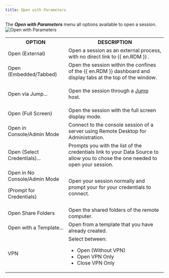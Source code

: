 ```yaml
---
title: Open with Parameters
---
```

The ***Open with Parameters*** menu all options available to open a session.  
![Open with Parameters](https://webdevolutions.azureedge.net/docs/en/rdm/windows/clip10056.png) 

<table>
	<tr>
		<th>
OPTION 
		</th>
		<th>
DESCRIPTION 
		</th>
	</tr>
	<tr>
		<td>
Open (External) 
		</td>
		<td>
Open a session as an external process, with no direct link to {{ en.RDM }} . 
		</td>
	</tr>
	<tr>
		<td>
Open (Embedded/Tabbed) 
		</td>
		<td>
Open the session within the confines of the {{ en.RDM }} dashboard and display tabs at the top of the window. 
		</td>
	</tr>
	<tr>
		<td>
Open via Jump... 
		</td>
		<td>

Open the session through a [Jump](/rdm/windows/overview/the-devolutions-platform/rdm-jump/) host. 
		</td>
	</tr>
	<tr>
		<td>
Open (Full Screen) 
		</td>
		<td>
Open the session with the full screen display mode. 
		</td>
	</tr>
	<tr>
		<td>
Open in Console/Admin Mode 
		</td>
		<td>
Connect to the console session of a server using Remote Desktop for Administration. 
		</td>
	</tr>
	<tr>
		<td>
Open (Select Credentials)... 
		</td>
		<td>
Prompts you with the list of the credentials link to your Data Source to allow you to chose the one needed to open your session. 
		</td>
	</tr>
	<tr>
		<td>
Open in No Console/Admin Mode  

(Prompt for Credentials) 
		</td>
		<td>
Open your session normally and prompt your for your credentials to connect. 
		</td>
	</tr>
	<tr>
		<td>
Open Share Folders 
		</td>
		<td>
Open the shared folders of the remote computer. 
		</td>
	</tr>
	<tr>
		<td>
Open with a Template... 
		</td>
		<td>
Open from a template that you have already created. 
		</td>
	</tr>
	<tr>
		<td>
VPN 
		</td>
		<td>
Select between: 

* Open (Without VPN) 
* Open VPN Only 
* Close VPN Only 
		</td>
	</tr>
</table>


